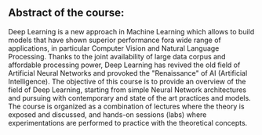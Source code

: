 ## Abstract of the course:

Deep Learning is a new approach in Machine Learning which allows to build models that have shown superior performance fora wide range of applications, in particular Computer Vision and Natural Language Processing. Thanks to the joint availability of large data corpus and affordable processing power, Deep Learning has revived the old field  of Artificial Neural Networks and provoked the "Renaissance" of AI (Artificial Intelligence). The objective of this course is to provide an overview of the field of Deep Learning, starting from simple Neural Network architectures and pursuing with contemporary and state of the art practices and models. The course is organized as a combination of  lectures where the theory is exposed and discussed, and hands-on sessions (labs) where experimentations are performed to practice with the theoretical concepts.
